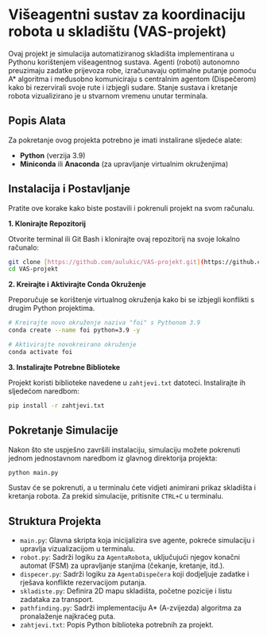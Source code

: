 # Višeagentni sustav za koordinaciju robota u skladištu (VAS-projekt)

Ovaj projekt je simulacija automatiziranog skladišta implementirana u Pythonu korištenjem višeagentnog sustava. Agenti (roboti) autonomno preuzimaju zadatke prijevoza robe, izračunavaju optimalne putanje pomoću A* algoritma i međusobno komuniciraju s centralnim agentom (Dispečerom) kako bi rezervirali svoje rute i izbjegli sudare. Stanje sustava i kretanje robota vizualizirano je u stvarnom vremenu unutar terminala.

## Popis Alata

Za pokretanje ovog projekta potrebno je imati instalirane sljedeće alate:

-   **Python** (verzija 3.9)
-   **Miniconda** ili **Anaconda** (za upravljanje virtualnim okruženjima)

## Instalacija i Postavljanje

Pratite ove korake kako biste postavili i pokrenuli projekt na svom računalu.

**1. Klonirajte Repozitorij**

Otvorite terminal ili Git Bash i klonirajte ovaj repozitorij na svoje lokalno računalo:

```bash
git clone [https://github.com/aulukic/VAS-projekt.git](https://github.com/aulukic/VAS-projekt.git)
cd VAS-projekt
```

**2. Kreirajte i Aktivirajte Conda Okruženje**

Preporučuje se korištenje virtualnog okruženja kako bi se izbjegli konflikti s drugim Python projektima.

```bash
# Kreirajte novo okruženje naziva "foi" s Pythonom 3.9
conda create --name foi python=3.9 -y

# Aktivirajte novokreirano okruženje
conda activate foi
```

**3. Instalirajte Potrebne Biblioteke**

Projekt koristi biblioteke navedene u `zahtjevi.txt` datoteci. Instalirajte ih sljedećom naredbom:

```bash
pip install -r zahtjevi.txt
```

## Pokretanje Simulacije

Nakon što ste uspješno završili instalaciju, simulaciju možete pokrenuti jednom jednostavnom naredbom iz glavnog direktorija projekta:

```bash
python main.py
```

Sustav će se pokrenuti, a u terminalu ćete vidjeti animirani prikaz skladišta i kretanja robota. Za prekid simulacije, pritisnite `CTRL+C` u terminalu.

## Struktura Projekta

-   `main.py`: Glavna skripta koja inicijalizira sve agente, pokreće simulaciju i upravlja vizualizacijom u terminalu.
-   `robot.py`: Sadrži logiku za `AgentaRobota`, uključujući njegov konačni automat (FSM) za upravljanje stanjima (čekanje, kretanje, itd.).
-   `dispecer.py`: Sadrži logiku za `AgentaDispečera` koji dodjeljuje zadatke i rješava konflikte rezervacijom putanja.
-   `skladiste.py`: Definira 2D mapu skladišta, početne pozicije i listu zadataka za transport.
-   `pathfinding.py`: Sadrži implementaciju A* (A-zvijezda) algoritma za pronalaženje najkraćeg puta.
-   `zahtjevi.txt`: Popis Python biblioteka potrebnih za projekt.

